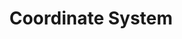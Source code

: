 ---
title: Coordinate System
id: interactive-coordinate-system
script: /examples/interactive-coordinate-system.js
description: This interactive demonstrates the coordinate system of the Vector.js library.
input: undefined
tags: undefined
weight: undefined
draft: undefined
---
